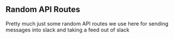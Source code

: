 ## Random API Routes

Pretty much just some random API routes we use here for sending messages into slack and taking a feed out of slack
